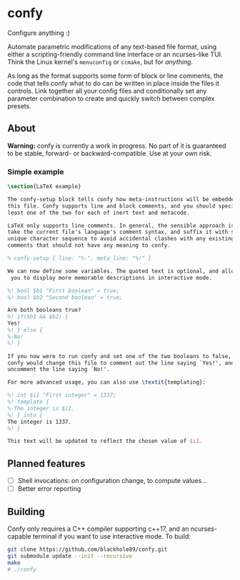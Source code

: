 # confy

Configure anything :)

Automate parametric modifications of any text-based file format, using either a scripting-friendly command line interface or an ncurses-like TUI. Think the Linux kernel's `menuconfig` or `ccmake`, but for *anything*.

As long as the format supports some form of block or line comments, the code that tells confy what to do can be written in place inside the files it controls. Link together all your config files and conditionally set any parameter combination to create and quickly switch between complex presets.

## About

**Warning:** confy is currently a work in progress. No part of it is guaranteed to be stable, forward- or backward-compatible. Use at your own risk.

### Simple example

```latex
\section{LaTeX example}

The confy-setup block tells confy how meta-instructions will be embedded in 
this file. Confy supports line and block comments, and you should specify at
least one of the two for each of inert text and metacode. 

LaTeX only supports line comments. In general, the sensible approach is to
take the current file's language's comment syntax, and suffix it with some
unique character sequence to avoid accidental clashes with any existing
comments that should not have any meaning to confy.

% confy-setup { line: "%-", meta_line: "%!" }

We can now define some variables. The quoted text is optional, and allows
 you to display more memorable descriptions in interactive mode.

%! bool $b1 "First boolean" = true;
%! bool $b2 "Second boolean" = true;

Are both booleans true?
%! if($b1 && $b2) {
Yes!
%! } else {
%-No!
%! }

If you now were to run confy and set one of the two booleans to false, 
confy would change this file to comment out the line saying `Yes!', and
uncomment the line saying `No!'.

For more advanced usage, you can also use \textit{templating}:

%! int $i1 "First integer" = 1337;
%! template {
%-The integer is $i1.
%! } into {
The integer is 1337.
%! }

This text will be updated to reflect the chosen value of $i1.
```

## Planned features

* [ ] Shell invocations: on configuration change, to compute values...
* [ ] Better error reporting

## Building
Confy only requires a C++ compiler supporting c++17, and an ncurses-capable terminal if you want to use interactive mode. To build:
```bash
git clone https://github.com/blackhole89/confy.git
git submodule update --init --recursive
make
# ./confy
```

